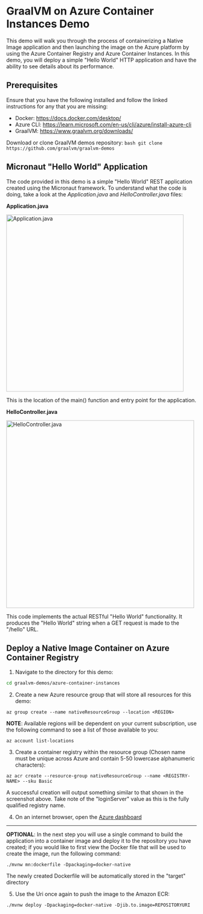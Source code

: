 GraalVM on Azure Container Instances Demo
=============================
This demo will walk you through the process of containerizing a Native Image application and then launching the image on the Azure platform by using the Azure Container Registry and Azure Container Instances. In this demo, you will deploy a simple "Hello World" HTTP application and have the ability to see details about its performance.

Prerequisites
----------------------
Ensure that you have the following installed and follow the linked instructions for any that you are missing:
- Docker: https://docs.docker.com/desktop/
- Azure CLI: https://learn.microsoft.com/en-us/cli/azure/install-azure-cli
- GraalVM: https://www.graalvm.org/downloads/

Download or clone GraalVM demos repository:
    ```bash
    git clone https://github.com/graalvm/graalvm-demos
    ```
    
Micronaut "Hello World" Application
----------------------
The code provided in this demo is a simple "Hello World" REST application created using the Micronaut framework. To understand what the code is doing, take a look at the _Application.java_ and _HelloController.java_ files:

**Application.java**

<img width="469" alt="Application.java" src="https://github.com/egadbois/graalvm-demos/assets/134104678/a330ab66-c3d0-43ac-91ce-4abf11685234">

This is the location of the main() function and entry point for the application.

**HelloController.java**

<img width="497" alt="HelloController.java" src="https://github.com/egadbois/graalvm-demos/assets/134104678/e48d3a98-99e0-44ca-8b6c-2abdd07fa5dd">

This code implements the actual RESTful "Hello World" functionality. It produces the "Hello World" string when a GET request is made to the "/hello" URL.

Deploy a Native Image Container on Azure Container Registry
----------------------
1. Navigate to the directory for this demo:
```bash
cd graalvm-demos/azure-container-instances
```
2. Create a new Azure resource group that will store all resources for this demo:
```
az group create --name nativeResourceGroup --location <REGION>
```

**NOTE**: Available regions will be dependent on your current subscription, use the following command to see a list of those available to you:
```
az account list-locations
```

3. Create a container registry within the resource group (Chosen name must be unique across Azure and contain 5-50 lowercase alphanumeric characters):
```
az acr create --resource-group nativeResourceGroup --name <REGISTRY-NAME> --sku Basic
```

A successful creation will output something similar to that shown in the screenshot above. Take note of the "loginServer" value as this is the fully qualified registry name.

4. On an internet browser, open the [Azure dashboard](https://portal.azure.com/#home)




-------------------------------------------------

__OPTIONAL__: In the next step you will use a single command to build the application into a container image and deploy it to the repository you have created; if you would like to first view the Docker file that will be used to create the image, run the following command:
```
./mvnw mn:dockerfile -Dpackaging=docker-native
```
The newly created Dockerfile will be automatically stored in the "target" directory

5. Use the Uri once again to push the image to the Amazon ECR:
```
./mvnw deploy -Dpackaging=docker-native -Djib.to.image=REPOSITORYURI
```
